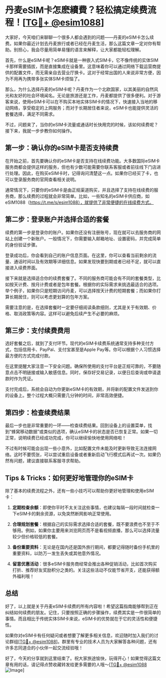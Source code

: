# 丹麦eSIM卡怎麽續費？轻松搞定续费流程！[[TG💪+ @esim1088](https://t.me/s/esim1088)]

大家好，今天咱们来聊聊一个很多人都会遇到的问题——丹麦的eSIM卡怎么续费。如果你最近计划去丹麦旅行或者已经在丹麦生活，那么这篇文章一定对你有帮助。别担心，我会尽量用简单易懂的语言来解释，让大家都能轻松理解。

首先，什么是eSIM卡呢？eSIM卡就是一种嵌入式SIM卡，它不像传统的实体SIM卡那样需要插拔，而是直接集成在设备里。这意味着你可以通过网络下载运营商提供的配置文件，而无需亲自去营业厅换卡。这对于经常出国的人来说非常方便，因为不用再为携带多张实体SIM卡烦恼了。

那么，为什么选择丹麦的eSIM卡呢？丹麦作为一个北欧国家，以其美丽的自然风光和友好的社会环境闻名。无论是旅游还是工作，丹麦都提供了很多便利。对于游客来说，使用eSIM卡可以在不购买本地实体SIM卡的情况下，快速接入当地的移动网络，享受稳定的上网服务；而对于长期居住者来说，eSIM卡也能提供灵活的套餐选择，满足不同需求。

不过，问题来了，当你的eSIM卡流量或通话时长快用完的时候，该如何续费呢？接下来，我就一步步教你如何操作。

## **第一步：确认你的eSIM卡是否支持续费**

在开始之前，首先要确认你的eSIM卡是否支持在线续费功能。大多数国际eSIM卡服务商都会提供这样的服务，但也有少数可能需要你联系客服或者前往线下门店进行处理。因此，在购买eSIM卡时，记得询问清楚这一点。如果你已经买了卡，也可以登录服务商的官网查看相关说明。

通常情况下，只要你的eSIM卡是由正规渠道购买，并且选择了支持在线续费的服务商，那么续费的过程就会非常简单。比如，一些知名的eSIM卡供应商，如eSIM1088（https://t.me/s/esim1088），就提供了非常便捷的在线续费方式。

## **第二步：登录账户并选择合适的套餐**

续费的第一步是登录你的账户。如果你还没有注册账号，现在就可以去服务商的网站上创建一个新账户。一般情况下，你需要输入邮箱地址、设置密码，并完成简单的身份验证步骤。

登录成功后，你会看到自己的账户信息页面。在这里，你可以查看当前剩余的流量、通话时间以及有效期等详细信息。如果发现快要到期或者已经不足，就可以直接进入续费界面。

接下来就是选择适合你的续费套餐了。不同的服务商可能会有不同的套餐类型，比如按天计费、按月计费或者是包年套餐。根据你的实际需求来挑选最适合的选项。举个例子，如果你只是短期访问丹麦，可以选择按天计费的短期套餐；而如果你打算长期居住，则可以考虑更划算的包年方案。

需要注意的是，在选择套餐时一定要仔细阅读条款细则，尤其是关于有效期、价格、取消政策等内容。这样可以避免后续产生不必要的麻烦。

## **第三步：支付续费费用**

选好套餐之后，就到了支付环节。现代的eSIM卡续费系统通常支持多种支付方式，包括信用卡、PayPal、支付宝甚至是Apple Pay等。你可以根据个人习惯选择最方便的方式完成付款。

在这里提醒大家注意一下安全问题。确保所使用的支付平台是正规可靠的，不要随意点击不明链接或输入敏感信息。同时，保存好交易记录，以便日后查询或申请退款时作为凭证。

支付完成后，系统会自动为你更新eSIM卡的有效期，并将新的配置文件发送到你的设备上。整个过程大概只需要几分钟的时间，非常高效便捷。

## **第四步：检查续费结果**

最后一步也是非常重要的一环——检查续费结果。回到设备上的设置菜单，找到“蜂窝移动数据”或类似的选项，确认eSIM卡的状态是否已恢复正常。如果一切正常，说明续费已经成功完成，你可以继续愉快地使用网络啦！

不过有时候可能会出现一些小意外，比如配置文件未能及时更新导致无法连接网络。这时不要慌张，可以尝试重启设备或者重新启动飞行模式后再试一次。如果仍然有问题，建议直接联系客服寻求帮助。

## **Tips & Tricks：如何更好地管理你的eSIM卡**

除了基本的续费流程之外，还有一些小技巧可以帮助你更好地管理和使用eSIM卡：

1. **定期检查余额**：即使你平时不太关注这些事情，也建议每隔一段时间就检查一下eSIM卡的剩余资源，以免突然断网影响正常使用。
   
2. **合理规划套餐**：根据自己的实际需求选择合适的套餐，既不要浪费也不至于不够用。例如，如果你主要用来浏览网页而不是看视频直播，那么可以选择流量较少但价格较低的套餐。

3. **备份重要资料**：无论是在国内还是国外旅行期间，都要记得随时备份手机里的重要资料，以防万一发生丢失或其他意外情况。

4. **留意优惠活动**：很多eSIM卡服务商经常会推出各种促销活动，比如首次购买打折、推荐好友奖励积分之类的。关注这些活动不仅能节省开支，还能获得额外福利哦！

## 总结

好了，以上就是关于丹麦eSIM卡续费的所有内容啦！希望这篇指南能够帮到正在纠结如何续费的朋友。记住，只要按照正确的步骤操作，续费其实是一件很简单的事情。而且相比于传统实体SIM卡来说，eSIM卡的优势就在于它的灵活性和便捷性。

如果你对eSIM卡有任何疑问或者想要了解更多相关信息，欢迎随时加入我们的讨论群组[[TG💪+ @esim1088](https://t.me/s/esim1088)]。群里有专业的技术人员为大家解答各种问题，还有许多志同道合的小伙伴一起交流经验哦！

好了，今天的分享就到这里结束了。祝大家旅途愉快，玩得开心！如果觉得这篇文章有用的话，请记得点赞收藏转发给更多需要的人哦～[[TG💪+ @esim1088](https://t.me/s/esim1088) ![Image](https://i.postimg.cc/4NQfJmqS/Snipaste-2025-05-13-00-14-12.png)]